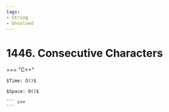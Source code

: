 ```yaml
---
tags:
- String
- Unsolved
---
```



# 1446. Consecutive Characters

=== "C++"

    $Time: O()$

    $Space: O()$

    ``` c++
    ```